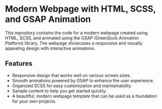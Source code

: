 # Modern Webpage with HTML, SCSS, and GSAP Animation
This repository contains the code for a modern webpage created using HTML, SCSS, and animated using the GSAP (GreenSock Animation Platform) library. The webpage showcases a responsive and visually appealing design with interactive animations.

## Features

- Responsive design that works well on various screen sizes.
- Smooth animations powered by GSAP to enhance the user experience.
- Organized SCSS for easy customization and maintainability.
- Sample content to help you get started quickly.
- A beautiful, modern webpage template that can be used as a foundation for your own projects.

